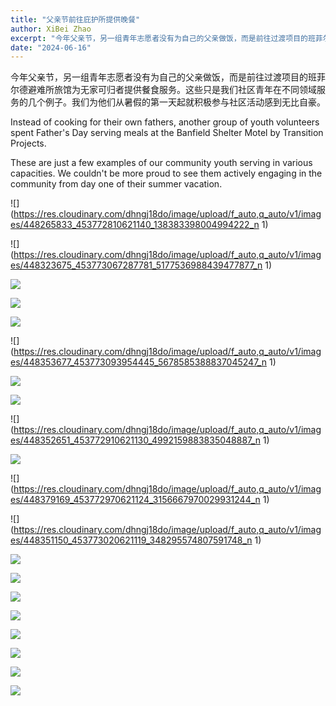 ```yaml
---
title: "父亲节前往庇护所提供晚餐"
author: XiBei Zhao
excerpt: "今年父亲节，另一组青年志愿者没有为自己的父亲做饭，而是前往过渡项目的班菲尔德避难所旅馆为无家可归者提供餐食服务。这些只是我们社区青年在不同领域服务的几个例子。我们为他们从暑假的第一天起就积极参与社区活动感到无比自豪。"
date: "2024-06-16"
---
```


今年父亲节，另一组青年志愿者没有为自己的父亲做饭，而是前往过渡项目的班菲尔德避难所旅馆为无家可归者提供餐食服务。这些只是我们社区青年在不同领域服务的几个例子。我们为他们从暑假的第一天起就积极参与社区活动感到无比自豪。

Instead of cooking for their own fathers, another group of youth volunteers spent Father's Day serving meals at the Banfield Shelter Motel by Transition Projects.

These are just a few examples of our community youth serving in various capacities. We couldn't be more proud to see them actively engaging in the community from day one of their summer vacation.

![](https://res.cloudinary.com/dhngj18do/image/upload/f_auto,q_auto/v1/images/448265833_453772810621140_138383398004994222_n 1)

![](https://res.cloudinary.com/dhngj18do/image/upload/f_auto,q_auto/v1/images/448323675_453773067287781_5177536988439477877_n 1)

![](https://res.cloudinary.com/dhngj18do/image/upload/f_auto,q_auto/v1/images/448536959_453773097287778_113939514269420658_n)

![](https://res.cloudinary.com/dhngj18do/image/upload/f_auto,q_auto/v1/images/448704205_453773130621108_514944787482848730_n)

![](https://res.cloudinary.com/dhngj18do/image/upload/f_auto,q_auto/v1/images/448702848_453773003954454_5361570994471609363_n)

![](https://res.cloudinary.com/dhngj18do/image/upload/f_auto,q_auto/v1/images/448353677_453773093954445_5678585388837045247_n 1)

![](https://res.cloudinary.com/dhngj18do/image/upload/f_auto,q_auto/v1/images/448381467_453772830621138_5068840405916005022_n)

![](https://res.cloudinary.com/dhngj18do/image/upload/f_auto,q_auto/v1/images/448733514_453772890621132_4710279090728988740_n)

![](https://res.cloudinary.com/dhngj18do/image/upload/f_auto,q_auto/v1/images/448352651_453772910621130_4992159883835048887_n 1)

![](https://res.cloudinary.com/dhngj18do/image/upload/f_auto,q_auto/v1/images/448350935_453772917287796_4799024846702465880_n)

![](https://res.cloudinary.com/dhngj18do/image/upload/f_auto,q_auto/v1/images/448379169_453772970621124_3156667970029931244_n 1)

![](https://res.cloudinary.com/dhngj18do/image/upload/f_auto,q_auto/v1/images/448351150_453773020621119_348295574807591748_n 1)

![](https://res.cloudinary.com/dhngj18do/image/upload/f_auto,q_auto/v1/images/448674399_453773013954453_4017351438420095992_n)

![](https://res.cloudinary.com/dhngj18do/image/upload/f_auto,q_auto/v1/images/448469846_453773203954434_7205187635633390609_n)

![](https://res.cloudinary.com/dhngj18do/image/upload/f_auto,q_auto/v1/images/448556797_453773223954432_356449951121080306_n)

![](https://res.cloudinary.com/dhngj18do/image/upload/f_auto,q_auto/v1/images/448349583_453773217287766_3500914475916292489_n)

![](https://res.cloudinary.com/dhngj18do/image/upload/f_auto,q_auto/v1/images/448350287_453773297287758_799261711544585179_n)

![](https://res.cloudinary.com/dhngj18do/image/upload/f_auto,q_auto/v1/images/448348053_453773303954424_1299591831622290463_n)

![](https://res.cloudinary.com/dhngj18do/image/upload/f_auto,q_auto/v1/images/448626257_453773367287751_4697597863254935024_n)

![](https://res.cloudinary.com/dhngj18do/image/upload/f_auto,q_auto/v1/images/448574592_453773390621082_39266667700897135_n)
